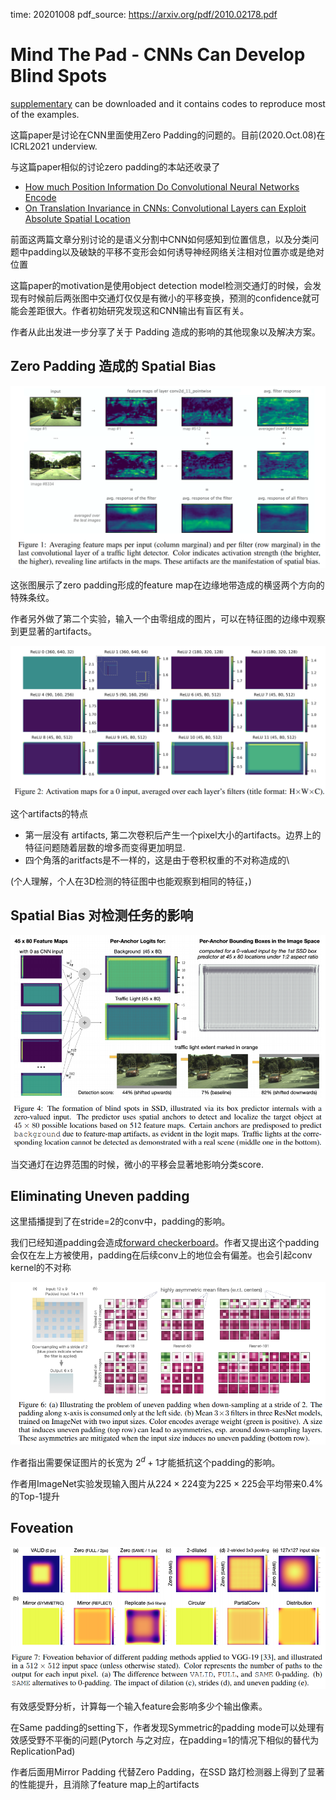 time: 20201008
pdf_source: https://arxiv.org/pdf/2010.02178.pdf

# Mind The Pad - CNNs Can Develop Blind Spots

[supplementary](https://openreview.net/attachment?id=m1CD7tPubNy&name=supplementary_material) can be downloaded and it contains codes to reproduce most of the examples.

这篇paper是讨论在CNN里面使用Zero Padding的问题的。目前(2020.Oct.08)在ICRL2021 underview.

与这篇paper相似的讨论zero padding的本站还收录了

- [How much Position Information Do Convolutional Neural Networks Encode](CNN_position_information.md)
- [On Translation Invariance in CNNs: Convolutional Layers can Exploit Absolute Spatial Location](TranslationInvarianceinCNN.md)
  
前面这两篇文章分别讨论的是语义分割中CNN如何感知到位置信息，以及分类问题中padding以及破缺的平移不变形会如何诱导神经网络关注相对位置亦或是绝对位置

这篇paper的motivation是使用object detection model检测交通灯的时候，会发现有时候前后两张图中交通灯仅仅是有微小的平移变换，预测的confidence就可能会差距很大。作者初始研究发现这和CNN输出有盲区有关。

作者从此出发进一步分享了关于 Padding 造成的影响的其他现象以及解决方案。

## Zero Padding 造成的 Spatial Bias

![image](res/mindthepad_lineartifacts.png)

这张图展示了zero padding形成的feature map在边缘地带造成的横竖两个方向的特殊条纹。

作者另外做了第二个实验，输入一个由零组成的图片，可以在特征图的边缘中观察到更显著的artifacts。

![image](res/mindthepad_line_artifact_zero_input.png)

这个artifacts的特点

- 第一层没有 artifacts, 第二次卷积后产生一个pixel大小的artifacts。边界上的特征问题随着层数的增多而变得更加明显.
- 四个角落的aritfacts是不一样的，这是由于卷积权重的不对称造成的\

(个人理解，个人在3D检测的特征图中也能观察到相同的特征，)

## Spatial Bias 对检测任务的影响

![image](res/mindthepad_blindstrip_detection.png)

当交通灯在边界范围的时候，微小的平移会显著地影响分类score.

## Eliminating Uneven padding

这里插播提到了在stride=2的conv中，padding的影响。

我们已经知道padding会造成[forward checkerboard](CheckerBoardDeconv.md)。作者又提出这个padding会仅在左上方被使用，padding在后续conv上的地位会有偏差。也会引起conv kernel的不对称

![image](res/mindthepad_asymmetry.png)

作者指出需要保证图片的长宽为 $2^d + 1$才能抵抗这个padding的影响。

作者用ImageNet实验发现输入图片从$224\times 224$变为$225 \times 225$会平均带来$0.4\%$的Top-1提升

## Foveation

![image](res/mindthepad_foveation.png)

有效感受野分析，计算每一个输入feature会影响多少个输出像素。

在Same padding的setting下，作者发现Symmetric的padding mode可以处理有效感受野不平衡的问题(Pytorch 与之对应，在padding=1的情况下相似的替代为 ReplicationPad)

作者后面用Mirror Padding 代替Zero Padding，在SSD 路灯检测器上得到了显著的性能提升，且消除了feature map上的artifacts
